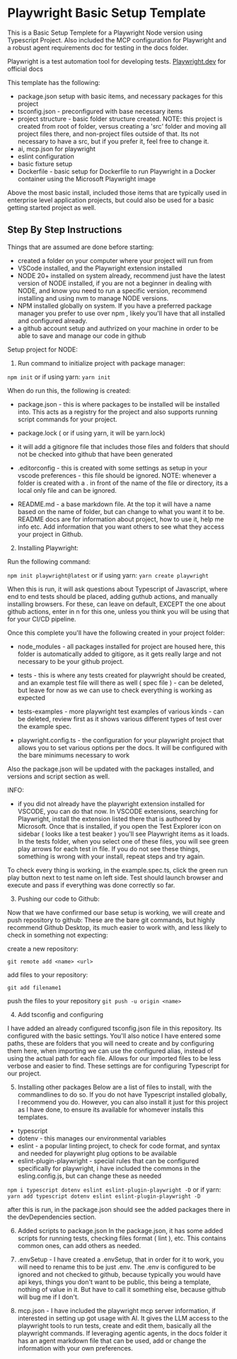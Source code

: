 # Playwright Basic Setup Template

This is a Basic Setup Templete for a Playwright Node version using Typescript Project. Also included the MCP configuration for Playwright and a robust agent requirements doc for testing in the docs folder.

Playwright is a test automation tool for developing tests. [Playwright.dev](https://www.playwright.dev) for official docs

This template has the following:

- package.json setup with basic items, and necessary packages for this project
- tsconfig.json - preconfigured with base necessary items
- project structure - basic folder structure created. NOTE: this project is created from root of folder, versus creating a 'src' folder and moving all project files there, and non-project files outside of that. Its not necessary to have a src, but if you prefer it, feel free to change it.
- ai, mcp.json for playwright
- eslint configuration
- basic fixture setup
- Dockerfile - basic setup for Dockerfile to run Playwright in a Docker container using the Microsoft Playwright image

Above the most basic install, included those items that are typically used in enterprise level application projects, but could also be used for a basic getting started project as well.

## Step By Step Instructions

Things that are assumed are done before starting:

- created a folder on your computer where your project will run from
- VSCode installed, and the Playwright extension installed
- NODE 20+ installed on system already, recommend just have the latest version of NODE installed, if you are not a beginner in dealing with NODE, and know you need to run a specific version, recommend installing and using nvm to manage NODE versions.
- NPM installed globally on system. If you have a preferred package manager you prefer to use over npm , likely you'll have that all installed and configured already.
- a github account setup and authrized on your machine in order to be able to save and manage our code in github

Setup project for NODE:

1. Run command to initialize project with package manager:

``` npm init ```
or if using yarn:
``` yarn init ```

When do run this, the following is created:

- package.json - this is where packages to be installed will be installed into. This acts as a registry for the project and also supports running script commands for your project.

- package.lock ( or if using yarn, it will be yarn.lock)

- it will add a gitignore file that includes those files and folders that should not be checked into github that have been generated

- .editorconfig - this is created with some settings as setup in your vscode preferences - this file should be ignored. NOTE: whenever a folder is created with a . in front of the name of the file or directory, its a local only file and can be ignored.

- README.md - a base markdown file. At the top it will have a name based on the name of folder, but can change to what you want it to be. README docs are for information about project, how to use it, help me info etc. Add information that you want others to see what they access your project in Github.

2. Installing Playwright:

Run the following command:

``` npm init playwright@latest ```
or if using yarn:
``` yarn create playwright ```

When this is run, it will ask questions about Typescript of Javascript, where end to end tests should be placed, adding guthub actions, and manually installing browsers. For these, can leave on default, EXCEPT the one about github actions, enter in n for this one, unless you think you will be using that for your CI/CD pipeline.

Once this complete you'll have the following created in your project folder:

- node_modules - all packages installed for project are housed here, this folder is automatically added to gitigore, as it gets really large and not necessary to be your github project.

- tests - this is where any tests created for playwright should be created, and an example test file will there as well ( spec file ) - can be deleted, but leave for now as we can use to check everything is working as expected

- tests-examples - more playwright test examples of various kinds - can be deleted, review first as it shows various different types of test over the example spec.

- playwright.config.ts - the configuration for your playwright project that allows you to set various options per the docs. It will be configured with the bare minimums necessary to work

Also the package.json will be updated with the packages installed, and versions and script section as well.

INFO:

- if you did not already have the playwright extension installed for VSCODE, you can do that now. In VSCODE extensions, searching for Playwright, install the extension listed there that is authored by Microsoft. Once that is installed, if you open the Test Explorer icon on sidebar ( looks like a test beaker ) you'll see Playwright items as it loads. In the tests folder, when you select one of these files, you will see green play arrows for each test in file. If you do not see these things, something is wrong with your install, repeat steps and try again.

To check every thing is working, in the example.spec.ts, click the green run play button next to test name on left side. Test should launch browser and execute and pass if everything was done correctly so far.

3. Pushing our code to Github:

Now that we have confirmed our base setup is working, we will create and push repository to github:
These are the bare git commands, but highly recommend Github Desktop, its much easier to work with, and less likely to check in something not expecting: 

create a new repository: 

``` git remote add <name> <url> ```

add files to your repository:

``` git add filename1 ```

push the files to your repository
``` git push -u origin <name> ```

4. Add tsconfig and configuring

I have added an already configured tsconfig.json file in this repository. Its configured with the basic settings. You'll also notice I have entered some paths, these are folders that you will need to create and by configuring them here, when importing we can use the configured alias, instead of using the actual path for each file. Allows for our imported files to be less verbose and easier to find. These settings are for configuring Typescript for our project.

5. Installing other packages
Below are a list of files to install, with the commandlines to do so. If you do not have Typescript installed globally, I recommend you do. However, you can also install it just for this project as I have done, to ensure its available for whomever installs this templates.

- typescript
- dotenv - this manages our environmental variables
- eslint - a popular linting project, to check for code format, and syntax and needed for playwright plug options to be available
- eslint-plugin-playwright - special rules that can be configured specifically for playwright, i have included the commons in the esling.config.js, but can change these as needed

``` npm i typescript dotenv eslint eslint-plugin-playwright -D ```
or if yarn:
``` yarn add typescript dotenv eslint eslint-plugin-playwright -D ```

after this is run, in the package.json should see the added packages there in the devDependencies section.

6. Added scripts to package.json
In the package.json, it has some added scripts for running tests, checking files format ( lint ), etc. This contains common ones, can add others as needed.

7. .envSetup - I have created a .envSetup, that in order for it to work,  you will need to rename this to be just .env. The .env is configured to be ignored and not checked to github, because typically you would have api keys, things you don't want to be public, this being a template, nothing of value in it. But have to call it something else, because github will bug me if I don't.

8. mcp.json - I have included the playwright mcp server information, if interested in setting up got usage with AI. It gives the LLM access to the playwright tools to run tests, create and edit them, basically all the playwright commands. If leveraging agentic agents, in the docs folder it has an agent markdown file that can be used, add or change the information with your own preferences.